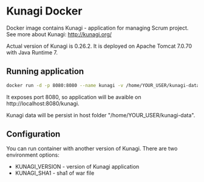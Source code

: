 # Kunagi Docker
Docker image contains Kunagi - application for managing Scrum project.
See more about Kunagi: http://kunagi.org/

Actual version of Kunagi is 0.26.2.
It is deployed on Apache Tomcat 7.0.70 with Java Runtime 7.

## Running application
```sh
docker run -d -p 8080:8080 --name kunagi -v /home/YOUR_USER/kunagi-data:/usr/local/tomcat/webapps/kunagi-data speedlog/kunagi-docker
```
It exposes port 8080, so application will be avaible on http://localhost:8080/kunagi.

Kunagi data will be persist in host folder "/home/YOUR_USER/kunagi-data".

## Configuration
You can run container with another version of Kunagi. There are two environment options:
* KUNAGI_VERSION - version of Kunagi application
* KUNAGI_SHA1 - sha1 of war file

